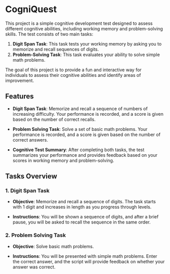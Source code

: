 # CogniQuest


This project is a simple cognitive development test designed to assess different cognitive abilities, including working memory and problem-solving skills. The test consists of two main tasks:

1. **Digit Span Task**: This task tests your working memory by asking you to memorize and recall sequences of digits.
2. **Problem-Solving Task**: This task evaluates your ability to solve simple math problems.

The goal of this project is to provide a fun and interactive way for individuals to assess their cognitive abilities and identify areas of improvement.

## Features

- **Digit Span Task**: Memorize and recall a sequence of numbers of increasing difficulty. Your performance is recorded, and a score is given based on the number of correct recalls.
  
- **Problem Solving Task**: Solve a set of basic math problems. Your performance is recorded, and a score is given based on the number of correct answers.

- **Cognitive Test Summary**: After completing both tasks, the test summarizes your performance and provides feedback based on your scores in working memory and problem-solving.

## Tasks Overview

### 1. **Digit Span Task**

- **Objective**: Memorize and recall a sequence of digits. The task starts with 1 digit and increases in length as you progress through levels.

- **Instructions**: You will be shown a sequence of digits, and after a brief pause, you will be asked to recall the sequence in the same order.

### 2. **Problem Solving Task**

- **Objective**: Solve basic math problems.

- **Instructions**: You will be presented with simple math problems. Enter the correct answer, and the script will provide feedback on whether your answer was correct.

   
